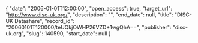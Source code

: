 {
  "date": "2006-01-01T12:00:00", 
  "open_access": true, 
  "target_url": "http://www.disc-uk.org/", 
  "description": "", 
  "end_date": null, 
  "title": "DISC-UK Datashare", 
  "record_id": "20060101T120000/teUQkjOWHP26VZD+1wgQhA==", 
  "publisher": "disc-uk.org", 
  "slug": 140590, 
  "start_date": null
}


